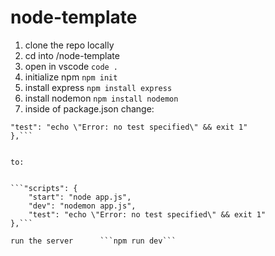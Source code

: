 # node-template

1. clone the repo locally
1. cd into /node-template
1. open in vscode      ```code .```
1. initialize npm      ```npm init```
1. install express     ```npm install express```
1. install nodemon     ```npm install nodemon```
1. inside of package.json change: 
```"scripts": {
"test": "echo \"Error: no test specified\" && exit 1"
},```


to:


```"scripts": {
    "start": "node app.js",
    "dev": "nodemon app.js",
    "test": "echo \"Error: no test specified\" && exit 1"
},```

run the server      ```npm run dev```
